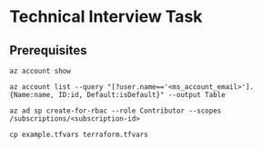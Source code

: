 # Technical Interview Task

## Prerequisites

`az account show`

`az account list --query "[?user.name=='<ms_account_email>'].{Name:name, ID:id, Default:isDefault}" --output Table`

`az ad sp create-for-rbac --role Contributor --scopes /subscriptions/<subscription-id>`

`cp example.tfvars terraform.tfvars`
